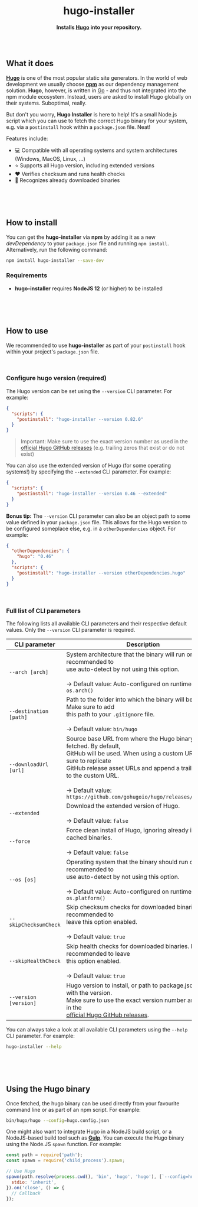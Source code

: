 <div align="center">

# hugo-installer

**Installs [Hugo](https://gohugo.io/) into your repository.**

</div>

<br><br>

## What it does

**[Hugo](https://gohugo.io/)** is one of the most popular static site generators. In the world of web development we usually choose
**[npm](https://www.npmjs.com/)** as our dependency management solution. **Hugo**, however, is written in [Go](https://golang.org/) - and
thus not integrated into the npm module ecosystem. Instead, users are asked to install Hugo globally on their systems. Suboptimal, really.

But don't you worry, **Hugo Installer** is here to help! It's a small Node.js script which you can use to fetch the correct Hugo binary for
your system, e.g. via a `postinstall` hook within a `package.json` file. Neat!

Features include:

- :computer: Compatible with all operating systems and system architectures (Windows, MacOS, Linux, ...)
- :star: Supports all Hugo version, including extended versions
- :heart: Verifies checksum and runs health checks
- :eyes: Recognizes already downloaded binaries

<br><br><br>

## How to install

You can get the **hugo-installer** via **npm** by adding it as a new _devDependency_ to your `package.json` file and running
`npm install`. Alternatively, run the following command:

```bash
npm install hugo-installer --save-dev
```

### Requirements

- **hugo-installer** requires **NodeJS 12** (or higher) to be installed

<br><br><br>

## How to use

We recommended to use **hugo-installer** as part of your `postinstall` hook within your project's `package.json` file.

<br>

### Configure hugo version (required)

The Hugo version can be set using the `--version` CLI parameter. For example:

```json
{
  "scripts": {
    "postinstall": "hugo-installer --version 0.82.0"
  }
}
```

> Important: Make sure to use the exact version number as used in the
> [official Hugo GitHub releases](https://github.com/gohugoio/hugo/releases) (e.g. trailing zeros that exist or do not exist)

You can also use the extended version of Hugo (for some operating systems!) by specifying the `--extended` CLI parameter. For example:

```json
{
  "scripts": {
    "postinstall": "hugo-installer --version 0.46 --extended"
  }
}
```

**Bonus tip:** The `--version` CLI parameter can also be an object path to some value defined in your `package.json` file. This allows for the
Hugo version to be configured someplace else, e.g. in a `otherDependencies` object. For example:

```json
{
  "otherDependencies": {
    "hugo": "0.46"
  },
  "scripts": {
    "postinstall": "hugo-installer --version otherDependencies.hugo"
  }
}
```

<br>

### Full list of CLI parameters

The following lists all available CLI parameters and their respective default values. Only the `--version` CLI parameter is required.

| CLI parameter          | Description                                                                                                                                                                                                                                                                                               |
| ---------------------- | --------------------------------------------------------------------------------------------------------------------------------------------------------------------------------------------------------------------------------------------------------------------------------------------------------- |
| `--arch [arch]`        | System architecture that the binary will run on. It is recommended to<br>use auto-detect by not using this option.<br><br>→ Default value: Auto-configured on runtime using `os.arch()`                                                                                                                   |
| `--destination [path]` | Path to the folder into which the binary will be put. Make sure to add<br>this path to your `.gitignore` file.<br><br>→ Default value: `bin/hugo`                                                                                                                                                         |
| `--downloadUrl [url]`  | Source base URL from where the Hugo binary will be fetched. By default,<br>GitHub will be used. When using a custom URL, make sure to replicate<br>GitHub release asset URLs and append a trailing slash to the custom URL.<br><br>→ Default value: `https://github.com/gohugoio/hugo/releases/download/` |
| `--extended`           | Download the extended version of Hugo.<br><br>→ Default value: `false`                                                                                                                                                                                                                                    |
| `--force`              | Force clean install of Hugo, ignoring already installed / cached binaries.<br><br>→ Default value: `false`                                                                                                                                                                                                |
| `--os [os]`            | Operating system that the binary should run on. It is recommended to<br>use auto-detect by not using this option. <br><br>→ Default value: Auto-configured on runtime using `os.platform()`                                                                                                               |
| `--skipChecksumCheck`  | Skip checksum checks for downloaded binaries. It is recommended to<br>leave this option enabled. <br><br>→ Default value: `true`                                                                                                                                                                          |
| `--skipHealthCheck`    | Skip health checks for downloaded binaries. It is recommended to leave<br>this option enabled. <br><br>→ Default value: `true`                                                                                                                                                                            |
| `--version [version]`  | Hugo version to install, or path to package.json entry with the version.<br>Make sure to use the exact version number as defined in the<br>[official Hugo GitHub releases](https://github.com/gohugoio/hugo/releases).                                                                                    |

You can always take a look at all available CLI parameters using the `--help` CLI parameter. For example:

```bash
hugo-installer --help
```

<br><br><br>

## Using the Hugo binary

Once fetched, the hugo binary can be used directly from your favourite command line or as part of an npm script. For example:

```bash
bin/hugo/hugo --config=hugo.config.json
```

One might also want to integrate Hugo in a NodeJS build script, or a NodeJS-based build tool such as **[Gulp](https://gulpjs.com/)**. You
can execute the Hugo binary using the Node.JS `spawn` function. For example:

```js
const path = require('path');
const spawn = require('child_process').spawn;

// Use Hugo
spawn(path.resolve(process.cwd(), 'bin', 'hugo', 'hugo'), [`--config=hugo.config.json`], {
  stdio: 'inherit',
}).on('close', () => {
  // Callback
});
```
